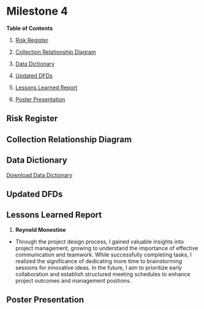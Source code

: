 
# Milestone 4

**Table of Contents**
1. [Risk Register](#risk-registers)

2. [Collection Relationship Diagram](#collection-relationship-diagram)
   
3. [Data Dictionary](#data-dictionary)
  
4. [Updated DFDs](#updated-dfds)

5. [Lessons Learned Report](#lessons-learned-report)

6. [Poster Presentation](#poster_presentation)


## Risk Register


## Collection Relationship Diagram



## Data Dictionary
[Download Data Dictionary](https://github.com/cis-famu/design-project-mmw-n/blob/main/Data%20Dictionary.docx)


## Updated DFDs


## Lessons Learned Report
1. **Reynold Monestine**
 - Through the project design process, I gained valuable insights into project management, growing to understand the importance of effective communication and teamwork. While successfully completing tasks, I realized the significance of dedicating more time to brainstorming sessions for innovative ideas. In the future, I aim to prioritize early collaboration and establish structured meeting schedules to enhance project outcomes and management positions.







## Poster Presentation



